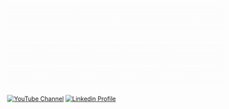 [<img src="https://github.com/piyushsharma220699/piyushsharma220699/blob/main/Introduction.gif" alt="👋 Hi there! I'm (Piyush Sharma|https://www.youtube.com/c/TechieSharma/)" title="👋 Hi there! I'm Piyush Sharma"/>](https://www.youtube.com/c/TechieSharma/)

[<img src="https://img.shields.io/badge/youtube-%23FF0000.svg?&style=for-the-badge&logo=youtube&logoColor=white" alt="YouTube Channel" title="YouTube Channel"/>](https://www.youtube.com/c/TechieSharma/)
[<img src="https://img.shields.io/badge/linkedin-%230077B5.svg?&style=for-the-badge&logo=linkedin&logoColor=white" alt="Linkedin Profile" title="Linkedin Profile" target="_blank"/>](https://www.linkedin.com/in/piyushsharma220699/)

<!--
**piyushsharma220699/piyushsharma220699** is a ✨ _special_ ✨ repository because its `README.md` (this file) appears on your GitHub profile.

Here are some ideas to get you started:

- 🔭 I’m currently working on ...
- 🌱 I’m currently learning ...
- 👯 I’m looking to collaborate on ...
- 🤔 I’m looking for help with ...
- 💬 Ask me about ...
- 📫 How to reach me: ...
- 😄 Pronouns: ...
- ⚡ Fun fact: ...
-->
